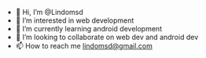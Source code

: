 - 👋 Hi, I’m @Lindomsd
- 👀 I’m interested in web development
- 🌱 I’m currently learning android development
- 💞️ I’m looking to collaborate on web dev and android dev
- 📫 How to reach me lindomsd@gmail.com

<!---
Lindomsd/Lindomsd is a ✨ special ✨ repository because its `README.md` (this file) appears on your GitHub profile.
You can click the Preview link to take a look at your changes.
--->
